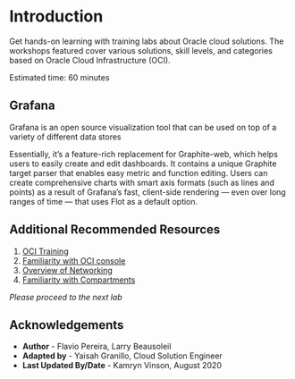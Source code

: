# Introduction

Get hands-on learning with training labs about Oracle cloud solutions. The workshops featured cover various solutions, skill levels, and categories based on Oracle Cloud Infrastructure (OCI).

Estimated time: 60 minutes

## Grafana

Grafana is an open source visualization tool that can be used on top of a variety of different data stores

Essentially, it’s a feature-rich replacement for Graphite-web, which helps users to easily create and edit dashboards. It contains a unique Graphite target parser that enables easy metric and function editing. Users can create comprehensive charts with smart axis formats (such as lines and points) as a result of Grafana’s fast, client-side rendering — even over long ranges of time — that uses Flot as a default option.

## Additional Recommended Resources

1. [OCI Training](https://cloud.oracle.com/en_US/iaas/training)
2. [Familiarity with OCI console](https://docs.us-phoenix-1.oraclecloud.com/Content/GSG/Concepts/console.htm)
3. [Overview of Networking](https://docs.us-phoenix-1.oraclecloud.com/Content/Network/Concepts/overview.htm)
4. [Familiarity with Compartments](https://docs.us-phoenix-1.oraclecloud.com/Content/GSG/Concepts/concepts.htm)

*Please proceed to the next lab*

## Acknowledgements

- **Author** - Flavio Pereira, Larry Beausoleil
- **Adapted by** -  Yaisah Granillo, Cloud Solution Engineer
- **Last Updated By/Date** - Kamryn Vinson, August 2020

